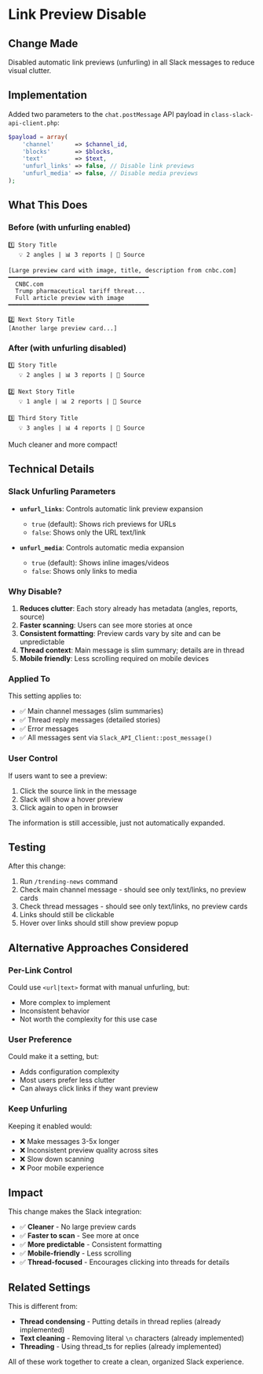 # Link Preview Disable

## Change Made

Disabled automatic link previews (unfurling) in all Slack messages to reduce visual clutter.

## Implementation

Added two parameters to the `chat.postMessage` API payload in `class-slack-api-client.php`:

```php
$payload = array(
    'channel'      => $channel_id,
    'blocks'       => $blocks,
    'text'         => $text,
    'unfurl_links' => false, // Disable link previews
    'unfurl_media' => false, // Disable media previews
);
```

## What This Does

### Before (with unfurling enabled)

```
1️⃣ Story Title
   💡 2 angles | 📊 3 reports | 🔗 Source

[Large preview card with image, title, description from cnbc.com]
━━━━━━━━━━━━━━━━━━━━━━━━━━━━━━━━━━━━━━━━
  CNBC.com
  Trump pharmaceutical tariff threat...
  Full article preview with image
━━━━━━━━━━━━━━━━━━━━━━━━━━━━━━━━━━━━━━━━

2️⃣ Next Story Title
[Another large preview card...]
```

### After (with unfurling disabled)

```
1️⃣ Story Title
   💡 2 angles | 📊 3 reports | 🔗 Source

2️⃣ Next Story Title
   💡 1 angle | 📊 2 reports | 🔗 Source

3️⃣ Third Story Title
   💡 3 angles | 📊 4 reports | 🔗 Source
```

Much cleaner and more compact!

## Technical Details

### Slack Unfurling Parameters

- **`unfurl_links`**: Controls automatic link preview expansion
    - `true` (default): Shows rich previews for URLs
    - `false`: Shows only the URL text/link

- **`unfurl_media`**: Controls automatic media expansion
    - `true` (default): Shows inline images/videos
    - `false`: Shows only links to media

### Why Disable?

1. **Reduces clutter**: Each story already has metadata (angles, reports, source)
2. **Faster scanning**: Users can see more stories at once
3. **Consistent formatting**: Preview cards vary by site and can be unpredictable
4. **Thread context**: Main message is slim summary; details are in thread
5. **Mobile friendly**: Less scrolling required on mobile devices

### Applied To

This setting applies to:

- ✅ Main channel messages (slim summaries)
- ✅ Thread reply messages (detailed stories)
- ✅ Error messages
- ✅ All messages sent via `Slack_API_Client::post_message()`

### User Control

If users want to see a preview:

1. Click the source link in the message
2. Slack will show a hover preview
3. Click again to open in browser

The information is still accessible, just not automatically expanded.

## Testing

After this change:

1. Run `/trending-news` command
2. Check main channel message - should see only text/links, no preview cards
3. Check thread messages - should see only text/links, no preview cards
4. Links should still be clickable
5. Hover over links should still show preview popup

## Alternative Approaches Considered

### Per-Link Control

Could use `<url|text>` format with manual unfurling, but:

- More complex to implement
- Inconsistent behavior
- Not worth the complexity for this use case

### User Preference

Could make it a setting, but:

- Adds configuration complexity
- Most users prefer less clutter
- Can always click links if they want preview

### Keep Unfurling

Keeping it enabled would:

- ❌ Make messages 3-5x longer
- ❌ Inconsistent preview quality across sites
- ❌ Slow down scanning
- ❌ Poor mobile experience

## Impact

This change makes the Slack integration:

- ✅ **Cleaner** - No large preview cards
- ✅ **Faster to scan** - See more at once
- ✅ **More predictable** - Consistent formatting
- ✅ **Mobile-friendly** - Less scrolling
- ✅ **Thread-focused** - Encourages clicking into threads for details

## Related Settings

This is different from:

- **Thread condensing** - Putting details in thread replies (already implemented)
- **Text cleaning** - Removing literal `\n` characters (already implemented)
- **Threading** - Using thread_ts for replies (already implemented)

All of these work together to create a clean, organized Slack experience.
